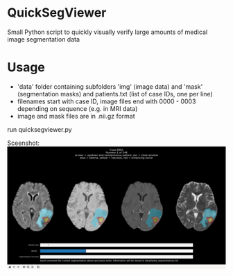 # QuickSegViewer
Small Python script to quickly visually verify large amounts of medical image segmentation data


# Usage
- 'data' folder containing subfolders 'img' (image data) and 'mask' (segmentation masks) and patients.txt (list of case IDs, one per line)
- filenames start with case ID, image files end with 0000 - 0003 depending on sequence (e.g. in MRI data)
- image and mask files are in .nii.gz format

run quicksegviewer.py

Sceenshot:
![Alt text](QuickSegViewer_example.png?raw=true "Screenshot")
